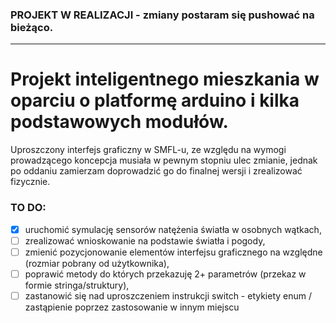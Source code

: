 ### PROJEKT W REALIZACJI - zmiany postaram się pushować na bieżąco.
----------------------
# Projekt inteligentnego mieszkania w oparciu o platformę arduino i kilka podstawowych modułów.

Uproszczony interfejs graficzny w SMFL-u, ze względu na wymogi prowadzącego koncepcja musiała w pewnym stopniu ulec zmianie, jednak po oddaniu zamierzam doprowadzić go do finalnej wersji i zrealizować fizycznie.


### TO DO:
- [x] uruchomić symulację sensorów natężenia światła w osobnych wątkach,
- [ ] zrealizować wnioskowanie na podstawie światła i pogody,
- [ ] zmienić pozycjonowanie elementów interfejsu graficznego na względne (rozmiar pobrany od użytkownika),
- [ ] poprawić metody do których przekazuję 2+ parametrów (przekaz w formie stringa/struktury),
- [ ] zastanowić się nad uproszczeniem instrukcji switch - etykiety enum / zastąpienie poprzez zastosowanie w innym miejscu
